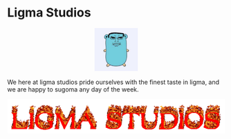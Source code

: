 # Ligma Studios

<p align="center">
  <img src="/assets/GZsxB25XMAQg-sA.jpg" alt="Ligma Studios" width="100px">
</p>

We here at ligma studios pride ourselves with the finest taste in ligma, and we are happy to sugoma any day of the week.

<p align="center">
  <img src="/assets/cooltext468398470351948.gif" alt="Ligma Studios">
</p>
